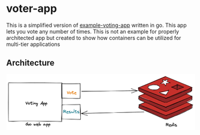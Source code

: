 # voter-app

This is a simplified version of [example-voting-app](https://github.com/dockersamples/example-voting-app) written in go.
This app lets you vote any number of times. This is not an example for properly architected app but created to show how containers can be utilized for multi-tier applications

## Architecture

![voter_app](docs/voter_app_arch.png)

